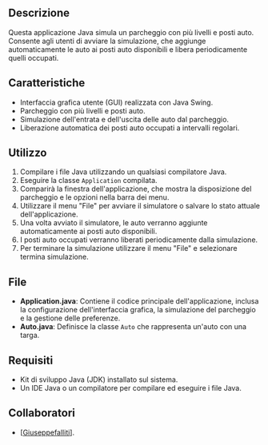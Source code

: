 ## Descrizione
Questa applicazione Java simula un parcheggio con più livelli e posti auto. Consente agli utenti di avviare la simulazione, che aggiunge automaticamente le auto ai posti auto disponibili e libera periodicamente quelli occupati.

## Caratteristiche
- Interfaccia grafica utente (GUI) realizzata con Java Swing.
- Parcheggio con più livelli e posti auto.
- Simulazione dell'entrata e dell'uscita delle auto dal parcheggio.
- Liberazione automatica dei posti auto occupati a intervalli regolari.

## Utilizzo
1. Compilare i file Java utilizzando un qualsiasi compilatore Java.
2. Eseguire la classe `Application` compilata.
3. Comparirà la finestra dell'applicazione, che mostra la disposizione del parcheggio e le opzioni nella barra dei menu.
4. Utilizzare il menu "File" per avviare il simulatore o salvare lo stato attuale dell'applicazione.
5. Una volta avviato il simulatore, le auto verranno aggiunte automaticamente ai posti auto disponibili.
6. I posti auto occupati verranno liberati periodicamente dalla simulazione.
7. Per terminare la simulazione utilizzare il menu "File" e selezionare termina simulazione.

## File
- **Application.java**: Contiene il codice principale dell'applicazione, inclusa la configurazione dell'interfaccia grafica, la simulazione del parcheggio e la gestione delle preferenze.
- **Auto.java**: Definisce la classe `Auto` che rappresenta un'auto con una targa.

## Requisiti
- Kit di sviluppo Java (JDK) installato sul sistema.
- Un IDE Java o un compilatore per compilare ed eseguire i file Java.

## Collaboratori
- [[Giuseppefalliti](https://github.com/GiuseppeFalliti/)].
